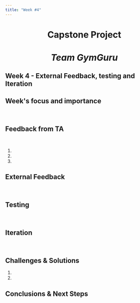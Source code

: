 ```yaml
---
title: "Week #4"
---
```


# <p style="text-align: center;">**Capstone Project**</p>

# <p style="text-align: center;">*Team GymGuru*</p>

## **Week 4 - External Feedback, testing and Iteration**


## **Week's focus and importance**

&nbsp;&nbsp;&nbsp;&nbsp;


## **Feedback from TA**

&nbsp;&nbsp;&nbsp;&nbsp;

1. 

2. 

3. 


## **External Feedback**

&nbsp;&nbsp;&nbsp;&nbsp;


## **Testing**

&nbsp;&nbsp;&nbsp;&nbsp;


## **Iteration**

&nbsp;&nbsp;&nbsp;&nbsp;


## **Challenges & Solutions**

1. 

2. 


## **Conclusions & Next Steps**

&nbsp;&nbsp;&nbsp;&nbsp;
